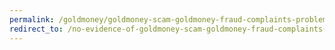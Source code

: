 ```yaml
---
permalink: /goldmoney/goldmoney-scam-goldmoney-fraud-complaints-problems/
redirect_to: /no-evidence-of-goldmoney-scam-goldmoney-fraud-complaints-or-problems/
---
```

